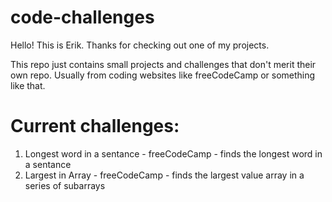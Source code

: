 # code-challenges
 Hello! This is Erik. Thanks for checking out one of my projects.

 This repo just contains small projects and challenges that don't merit their own repo. Usually from coding websites like freeCodeCamp or something like that.

# Current challenges:
 1. Longest word in a sentance - freeCodeCamp - finds the longest word in a sentance
 2. Largest in Array - freeCodeCamp - finds the largest value array in a series of subarrays
